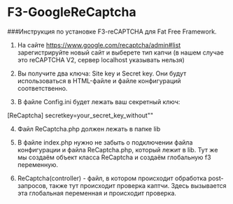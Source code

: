 # F3-GoogleReCaptcha

###Инструкция по установке F3-reCAPTCHA для Fat Free Framework.

1) На сайте <https://www.google.com/recaptcha/admin#list> зарегистрируйте новый сайт и выберете тип капчи (в нашем случае это reCAPTCHA V2, сервер localhost указывать нельзя)

2) Вы получите два ключа: Site key и Secret key. Они будут использоваться в HTML-файле и файле конфигураций соответственно. 

3) В файле Config.ini будет лежать ваш секретный ключ: 

[ReCaptcha]
secretkey=your_secret_key_without""

4) Файл ReCaptcha.php должен лежать в папке lib

5) В файле index.php нужно не забыть о подключении файла конфигурации и файла ReCaptcha.php, который лежит в lib. Тут же мы создаём объект класса ReCaptcha и создаём глобальную f3 переменную. 

6) ReCaptcha(controller) - файл, в котором происходит обработка post-запросов, также тут происходит проверка каптчи. Здесь вызывается эта глобальная переменная и происходит проверка.


